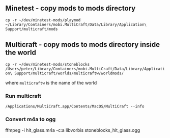 ## Minetest - copy mods to mods directory 

```cp -r ~/dev/minetest-mods/playmod ~/Library/Containers/mobi.MultiCraft/Data/Library/Application\ Support/multicraft/mods```


## Multicraft - copy mods to mods directory inside the world 

```cp -r ~/dev/minetest-mods/stoneblocks /Users/peter/Library/Containers/mobi.MultiCraft/Data/Library/Application\ Support/multicraft/worlds/multicraftw/worldmods/```

where `multicraftw` is the name of the world

### Run multicraft 

```/Applications/MultiCraft.app/Contents/MacOS/MultiCraft --info```


### Convert m4a to ogg 
ffmpeg -i hit_glass.m4a -c:a libvorbis stoneblocks_hit_glass.ogg

